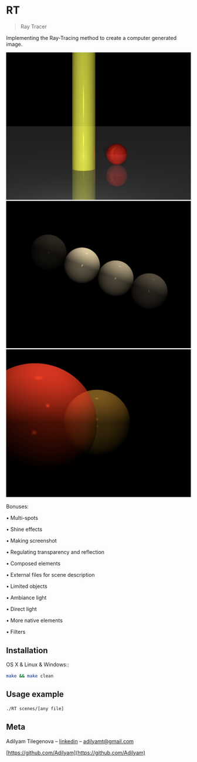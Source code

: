 # RT
> Ray Tracer

Implementing the Ray-Tracing method to create a computer generated image.

![](yo2.png)
![](yo1.png)
![](yo3.png)

Bonuses:

• Multi-spots

• Shine effects

• Making screenshot

• Regulating transparency and reflection

• Composed elements

• External files for scene description

• Limited objects

• Ambiance light

• Direct light

• More native elements

• Filters

## Installation

OS X & Linux & Windows::

```sh
make && make clean
```

## Usage example

```sh
./RT scenes/[any file]
```

## Meta

Adilyam Tilegenova – [linkedin](https://www.linkedin.com/in/adilyam-tilegenova-5b3180148/) – adilyamt@gmail.com

[https://github.com/Adilyam](https://github.com/Adilyam)

